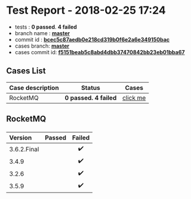 # Test Report - 2018-02-25 17:24

- tests  : **0 passed**. **4 failed**
- branch name : **[master](https://github.com/apache/incubator-skywalking/tree/master)**
- commit id : **[bcec5c87aedb0e218cd319b0f6e2a6e349150bac](https://github.com/apache/incubator-skywalking/commit/bcec5c87aedb0e218cd319b0f6e2a6e349150bac)**
- cases branch: **[master](https://github.com/SkywalkingTest/skywalking-autotest-scenarios/tree/master)**
- cases commit id: **[f5151beab5c8abd4dbb37470842bb23eb01bba67](https://github.com/SkywalkingTest/skywalking-autotest-scenarios/commit/f5151beab5c8abd4dbb37470842bb23eb01bba67)**

## Cases List

| Case description | Status | Cases|
|:-----|:-----:|:-----:|
|RocketMQ| **0 passed. 4 failed**| [click me](#rocketmq) |

## RocketMQ

### 
|  Version     | Passed | Failed|
|:------------- |:-------:|:-----:|
| 3.6.2.Final  | |:heavy_check_mark:|
| 3.4.9  | |:heavy_check_mark:|
| 3.2.6  | |:heavy_check_mark:|
| 3.5.9  | |:heavy_check_mark:|

